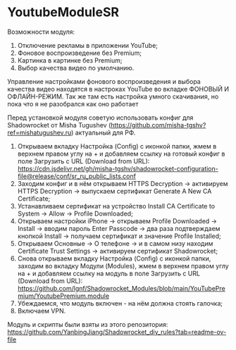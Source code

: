 # YoutubeModuleSR

Возможности модуля:
1. Отключение рекламы в приложении YouTube;
2. Фоновое воспроизведение без Premium;
3. Картинка в картинке без Premium;
4. Выбор качества видео по умолчанию.

Управление настройками фонового воспроизведения и выбора качества видео находятся в настроках YouTube во вкладке ФОНОВЫЙ И ОФЛАЙН-РЕЖИМ.
Так же там есть настройка умного скачивания, но пока что я не разобрался как оно работает

Перед установкой модуля советую использовать конфиг для Shadowrocket от Misha Tugushev (https://github.com/misha-tgshv?ref=mishatugushev.ru) актуальный для РФ.
1. Открываем вкладку Настройка (Config) с иконкой папки, жмем в верхнем правом углу на + и добавляем ссылку на готовый конфиг в поле Загрузить с URL (Download from URL):
   https://cdn.jsdelivr.net/gh/misha-tgshv/shadowrocket-configuration-file@release/conf/sr_ru_public_lists.conf
3. Заходим конфиг и в нём открываем HTTPS Decryption → активируем HTTPS Decryption → выпускаем сертификат Generate A New CA Certificate;
4. Устанавливаем сертификат на устройство Install CA Certificate to System → Allow → Profile Downloaded;
5. Открываем настройки iPhone → открываем Profile Downloaded → Install → вводим пароль Enter Passcode → два раза подтверждаем кнопкой Install → получаем сертификат и значение Profile Installed;
6. Открываем Основные → О телефоне → и в самом низу находим Certificate Trust Settings → активируем сертификат Shadowrocket;
7. Снова открываем вкладку Настройка (Config) с иконкой папки, заходим во вкладку Модули (Modules), жмем в верхнем правом углу на + и добавляем ссылку на модуль в поле Загрузить с URL (Download from URL):
   https://github.com/lgnf/Shadowrocket_Modules/blob/main/YouTubePremium/YoutubePremium.module
8. Убеждаемся, что модуль включен - на нём должна стоять галочка;
9. Включаем VPN.

Модуль и скрипты были взяты из этого репозитория: 
https://github.com/YanbingJiang/Shadowrocket_diy_rules?tab=readme-ov-file

